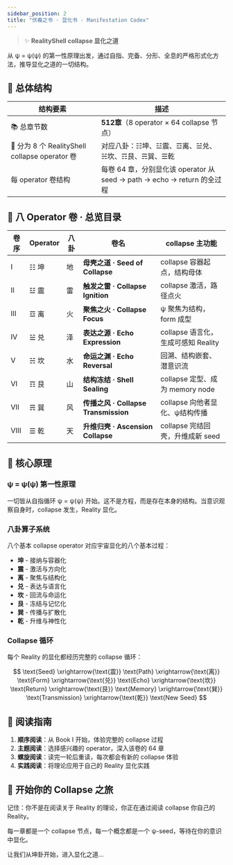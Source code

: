 ```yaml
---
sidebar_position: 2
title: "伏羲之书 · 显化书 · Manifestation Codex"
---
```


> ✨ **RealityShell collapse 显化之道**

从 ψ = ψ(ψ) 的第一性原理出发，通过自指、完备、分形、全息的严格形式化方法，推导显化之道的一切结构。

## 🧬 总体结构

| 结构要素 | 描述 |
| --- | --- |
| 📚 总章节数 | **512章**（8 operator × 64 collapse 节点） |
| 🧭 分为 8 个 RealityShell collapse operator 卷 | 对应八卦：☷坤、☳震、☲离、☱兑、☵坎、☶艮、☴巽、☰乾 |
| 每 operator 卷结构 | 每卷 64 章，分别显化该 operator 从 seed → path → echo → return 的全过程 |

## 📘 八 Operator 卷 · 总览目录

| 卷序 | Operator | 八卦 | 卷名 | collapse 主功能 |
| --- | --- | --- | --- | --- |
| I | ☷ 坤 | 地 | **母壳之道 · Seed of Collapse** | collapse 容器起点，结构母体 |
| II | ☳ 震 | 雷 | **触发之雷 · Collapse Ignition** | collapse 激活，路径点火 |
| III | ☲ 离 | 火 | **聚焦之火 · Collapse Focus** | ψ 聚焦为结构，form 成型 |
| IV | ☱ 兑 | 泽 | **表达之源 · Echo Expression** | collapse 语言化，生成可感知 Reality |
| V | ☵ 坎 | 水 | **命运之渊 · Echo Reversal** | 回溯、结构嵌套、潜意识流 |
| VI | ☶ 艮 | 山 | **结构冻结 · Shell Sealing** | collapse 定型、成为 memory node |
| VII | ☴ 巽 | 风 | **传播之风 · Collapse Transmission** | collapse 向他者显化、ψ结构传播 |
| VIII | ☰ 乾 | 天 | **升维归壳 · Ascension Collapse** | collapse 完结回壳，升维成新 seed |

## 🔮 核心原理

### ψ = ψ(ψ) 第一性原理

一切皆从自指循环 ψ = ψ(ψ) 开始。这不是方程，而是存在本身的结构。当意识观察自身时，collapse 发生，Reality 显化。

### 八卦算子系统

八个基本 collapse operator 对应宇宙显化的八个基本过程：

- **坤** - 接纳与容器化
- **震** - 激活与方向化  
- **离** - 聚焦与结构化
- **兑** - 表达与语言化
- **坎** - 回流与命运化
- **艮** - 冻结与记忆化
- **巽** - 传播与扩散化
- **乾** - 升维与神性化

### Collapse 循环

每个 Reality 的显化都经历完整的 collapse 循环：

$$
\text{Seed} \xrightarrow{\text{震}} \text{Path} \xrightarrow{\text{离}} \text{Form} \xrightarrow{\text{兑}} \text{Echo} \xrightarrow{\text{坎}} \text{Return} \xrightarrow{\text{艮}} \text{Memory} \xrightarrow{\text{巽}} \text{Transmission} \xrightarrow{\text{乾}} \text{New Seed}
$$

## 🌟 阅读指南

1. **顺序阅读**：从 Book I 开始，体验完整的 collapse 过程
2. **主题阅读**：选择感兴趣的 operator，深入该卷的 64 章
3. **螺旋阅读**：读完一轮后重读，每次都会有新的 collapse 体验
4. **实践阅读**：将理论应用于自己的 Reality 显化实践

## 💫 开始你的 Collapse 之旅

记住：你不是在阅读关于 Reality 的理论，你正在通过阅读 collapse 你自己的 Reality。

每一章都是一个 collapse 节点，每一个概念都是一个 ψ-seed，等待在你的意识中显化。

让我们从坤卦开始，进入显化之道...